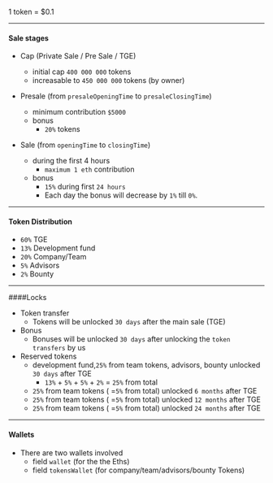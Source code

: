 

1 token = $0.1

---
#### Sale stages
* Cap (Private Sale / Pre Sale / TGE)
    * initial cap ``400 000 000`` tokens
    * increasable to ``450 000 000`` tokens (by owner)
    
* Presale (from ``presaleOpeningTime`` to ``presaleClosingTime``)
    * minimum contribution ``$5000`` 
    * bonus
        * ``20%`` tokens

* Sale (from ``openingTime`` to ``closingTime``)
    * during the first 4 hours 
        * ``maximum 1 eth`` contribution
    * bonus
        * ``15%`` during first ``24 hours`` 
        * Each day the bonus will decrease by ``1%`` till ``0%``. 
        

---
#### Token Distribution
* ``60%`` TGE
* ``13%`` Development fund
* ``20%`` Company/Team
* ``5%`` Advisors
* ``2%`` Bounty

---
####Locks
 * Token transfer
    * Tokens will be unlocked ``30 days`` after the main sale (TGE)
 * Bonus
    * Bonuses will be unlocked ``30 days`` after unlocking the ``token transfers`` by us
 * Reserved tokens
    * development fund,``25%`` from team tokens, advisors, bounty unlocked ``30 days`` after TGE
        * ``13%`` + ``5%`` +  ``5%`` + ``2%`` = ``25%`` from total
    * ``25%`` from team tokens ( =``5%`` from total) unlocked ``6 months`` after TGE
    * ``25%`` from team tokens ( =``5%`` from total) unlocked ``12 months`` after TGE
    * ``25%`` from team tokens ( =``5%`` from total) unlocked ``24 months`` after TGE

---
#### Wallets
* There are two wallets involved
    * field ``wallet`` (for the the Eths)
    * field ``tokensWallet`` (for company/team/advisors/bounty Tokens)
    